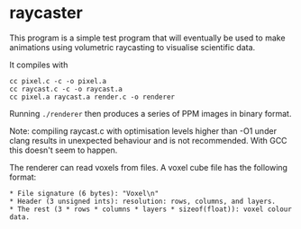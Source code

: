 raycaster
=========

This program is a simple test program that will eventually be used to make
animations using volumetric raycasting to visualise scientific data.

It compiles with

    cc pixel.c -c -o pixel.a
    cc raycast.c -c -o raycast.a
    cc pixel.a raycast.a render.c -o renderer

Running `./renderer` then produces a series of PPM images in binary format.

Note: compiling raycast.c with optimisation levels higher than -O1 under clang
results in unexpected behaviour and is not recommended. With GCC this doesn't
seem to happen.

The renderer can read voxels from files. A voxel cube file has the following
format:

    * File signature (6 bytes): "Voxel\n"
    * Header (3 unsigned ints): resolution: rows, columns, and layers.
    * The rest (3 * rows * columns * layers * sizeof(float)): voxel colour data.
